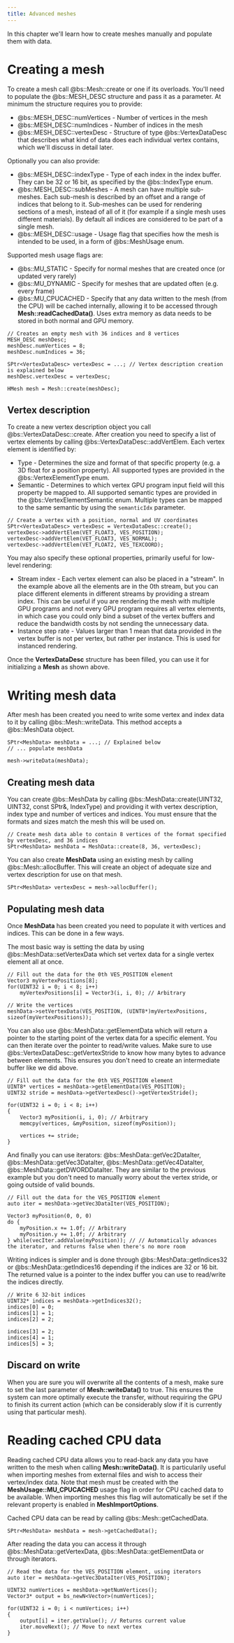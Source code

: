 ```yaml
---
title: Advanced meshes
---
```


In this chapter we'll learn how to create meshes manually and populate them with data. 

# Creating a mesh
To create a mesh call @bs::Mesh::create or one if its overloads. You'll need to populate the @bs::MESH_DESC structure and pass it as a parameter. At minimum the structure requires you to provide:
 - @bs::MESH_DESC::numVertices - Number of vertices in the mesh
 - @bs::MESH_DESC::numIndices - Number of indices in the mesh
 - @bs::MESH_DESC::vertexDesc - Structure of type @bs::VertexDataDesc that describes what kind of data does each individual vertex contains, which we'll discuss in detail later.

Optionally you can also provide:
 - @bs::MESH_DESC::indexType - Type of each index in the index buffer. They can be 32 or 16 bit, as specified by the @bs::IndexType enum.
 - @bs::MESH_DESC::subMeshes - A mesh can have multiple sub-meshes. Each sub-mesh is described by an offset and a range of indices that belong to it. Sub-meshes can be used for rendering sections of a mesh, instead of all of it (for example if a single mesh uses different materials). By default all indices are considered to be part of a single mesh.
 - @bs::MESH_DESC::usage - Usage flag that specifies how the mesh is intended to be used, in a form of @bs::MeshUsage enum.
 
Supported mesh usage flags are:
 - @bs::MU_STATIC - Specify for normal meshes that are created once (or updated very rarely)
 - @bs::MU_DYNAMIC - Specify for meshes that are updated often (e.g. every frame)
 - @bs::MU_CPUCACHED - Specify that any data written to the mesh (from the CPU) will be cached internally, allowing it to be accessed through **Mesh::readCachedData()**. Uses extra memory as data needs to be stored in both normal and GPU memory.
 
~~~~~~~~~~~~~{.cpp}
// Creates an empty mesh with 36 indices and 8 vertices
MESH_DESC meshDesc;
meshDesc.numVertices = 8;
meshDesc.numIndices = 36;

SPtr<VertexDataDesc> vertexDesc = ...; // Vertex description creation is explained below
meshDesc.vertexDesc = vertexDesc;

HMesh mesh = Mesh::create(meshDesc);
~~~~~~~~~~~~~

## Vertex description
To create a new vertex description object you call @bs::VertexDataDesc::create. After creation you need to specify a list of vertex elements by calling @bs::VertexDataDesc::addVertElem. Each vertex element is identified by:
 - Type - Determines the size and format of that specific property (e.g. a 3D float for a position property). All supported types are provided in the @bs::VertexElementType enum.
 - Semantic - Determines to which vertex GPU program input field will this property be mapped to. All supported semantic types are provided in the @bs::VertexElementSemantic enum. Multiple types can be mapped to the same semantic by using the `semanticIdx` parameter.

~~~~~~~~~~~~~{.cpp}
// Create a vertex with a position, normal and UV coordinates
SPtr<VertexDataDesc> vertexDesc = VertexDataDesc::create();
vertexDesc->addVertElem(VET_FLOAT3, VES_POSITION);
vertexDesc->addVertElem(VET_FLOAT3, VES_NORMAL);
vertexDesc->addVertElem(VET_FLOAT2, VES_TEXCOORD);
~~~~~~~~~~~~~ 

You may also specify these optional properties, primarily useful for low-level rendering:
 - Stream index - Each vertex element can also be placed in a "stream". In the example above all the elements are in the 0th stream, but you can place different elements in different streams by providing a stream index. This can be useful if you are rendering the mesh with multiple GPU programs and not every GPU program requires all vertex elements, in which case you could only bind a subset of the vertex buffers and reduce the bandwidth costs by not sending the unnecessary data.
 - Instance step rate - Values larger than 1 mean that data provided in the vertex buffer is not per vertex, but rather per instance. This is used for instanced rendering.

Once the **VertexDataDesc** structure has been filled, you can use it for initializing a **Mesh** as shown above.

# Writing mesh data
After mesh has been created you need to write some vertex and index data to it by calling @bs::Mesh::writeData. This method accepts a @bs::MeshData object.

~~~~~~~~~~~~~{.cpp}
SPtr<MeshData> meshData = ...; // Explained below
// ... populate meshData

mesh->writeData(meshData);
~~~~~~~~~~~~~ 

## Creating mesh data
You can create @bs::MeshData by calling @bs::MeshData::create(UINT32, UINT32, const SPtr<VertexDataDesc>&, IndexType) and providing it with vertex description, index type and number of vertices and indices. You must ensure that the formats and sizes match the mesh this will be used on.

~~~~~~~~~~~~~{.cpp}
// Create mesh data able to contain 8 vertices of the format specified by vertexDesc, and 36 indices
SPtr<MeshData> meshData = MeshData::create(8, 36, vertexDesc);
~~~~~~~~~~~~~ 

You can also create **MeshData** using an existing mesh by calling @bs::Mesh::allocBuffer. This will create an object of adequate size and vertex description for use on that mesh.

~~~~~~~~~~~~~{.cpp}
SPtr<MeshData> vertexDesc = mesh->allocBuffer();
~~~~~~~~~~~~~ 

## Populating mesh data
Once **MeshData** has been created you need to populate it with vertices and indices. This can be done in a few ways.

The most basic way is setting the data by using @bs::MeshData::setVertexData which set vertex data for a single vertex element all at once.

~~~~~~~~~~~~~{.cpp}
// Fill out the data for the 0th VES_POSITION element
Vector3 myVertexPositions[8];
for(UINT32 i = 0; i < 8; i++)
	myVertexPositions[i] = Vector3(i, i, 0); // Arbitrary

// Write the vertices
meshData->setVertexData(VES_POSITION, (UINT8*)myVertexPositions, sizeof(myVertexPositions));
~~~~~~~~~~~~~

You can also use @bs::MeshData::getElementData which will return a pointer to the starting point of the vertex data for a specific element. You can then iterate over the pointer to read/write values. Make sure to use @bs::VertexDataDesc::getVertexStride to know how many bytes to advance between elements. This ensures you don't need to create an intermediate buffer like we did above.

~~~~~~~~~~~~~{.cpp}
// Fill out the data for the 0th VES_POSITION element
UINT8* vertices = meshData->getElementData(VES_POSITION);
UINT32 stride = meshData->getVertexDesc()->getVertexStride();

for(UINT32 i = 0; i < 8; i++)
{
	Vector3 myPosition(i, i, 0); // Arbitrary
	memcpy(vertices, &myPosition, sizeof(myPosition));
	
	vertices += stride;
}
~~~~~~~~~~~~~

And finally you can use iterators: @bs::MeshData::getVec2DataIter, @bs::MeshData::getVec3DataIter, @bs::MeshData::getVec4DataIter, @bs::MeshData::getDWORDDataIter. They are similar to the previous example but you don't need to manually worry about the vertex stride, or going outside of valid bounds.

~~~~~~~~~~~~~{.cpp}
// Fill out the data for the VES_POSITION element
auto iter = meshData->getVec3DataIter(VES_POSITION);

Vector3 myPosition(0, 0, 0)
do {
	myPosition.x += 1.0f; // Arbitrary
	myPosition.y += 1.0f; // Arbitrary
} while(vecIter.addValue(myPosition)); // // Automatically advances the iterator, and returns false when there's no more room
~~~~~~~~~~~~~

Writing indices is simpler and is done through @bs::MeshData::getIndices32 or @bs::MeshData::getIndices16 depending if the indices are 32 or 16 bit. The returned value is a pointer to the index buffer you can use to read/write the indices directly.

~~~~~~~~~~~~~{.cpp}
// Write 6 32-bit indices
UINT32* indices = meshData->getIndices32();
indices[0] = 0;
indices[1] = 1;
indices[2] = 2;

indices[3] = 2;
indices[4] = 1;
indices[5] = 3;
~~~~~~~~~~~~~

## Discard on write
When you are sure you will overwrite all the contents of a mesh, make sure to set the last parameter of **Mesh::writeData()** to true. This ensures the system can more optimally execute the transfer, without requiring the GPU to finish its current action (which can be considerably slow if it is currently using that particular mesh).
 
# Reading cached CPU data
Reading cached CPU data allows you to read-back any data you have written to the mesh when calling **Mesh::writeData()**. It is particularily useful when importing meshes from external files and wish to access their vertex/index data. Note that mesh must be created with the **MeshUsage::MU_CPUCACHED** usage flag in order for CPU cached data to be available. When importing meshes this flag will automatically be set if the relevant property is enabled in **MeshImportOptions**.

Cached CPU data can be read by calling @bs::Mesh::getCachedData.

~~~~~~~~~~~~~{.cpp}
SPtr<MeshData> meshData = mesh->getCachedData();
~~~~~~~~~~~~~

After reading the data you can access it through @bs::MeshData::getVertexData, @bs::MeshData::getElementData or through iterators.

~~~~~~~~~~~~~{.cpp}
// Read the data for the VES_POSITION element, using iterators
auto iter = meshData->getVec3DataIter(VES_POSITION);

UINT32 numVertices = meshData->getNumVertices();
Vector3* output = bs_newN<Vector>(numVertices);

for(UINT32 i = 0; i < numVertices; i++)
{
	output[i] = iter.getValue(); // Returns current value
	iter.moveNext(); // Move to next vertex
}
~~~~~~~~~~~~~